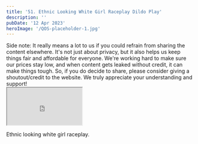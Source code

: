 ```yaml
---
title: '51. Ethnic Looking White Girl Raceplay Dildo Play'
description: ''
pubDate: '12 Apr 2023'
heroImage: '/QOS-placeholder-1.jpg'
---
```

<div class="video_paragraph_header"> Side note: It really means a lot to us if you could refrain from sharing the content elsewhere. It's not just about privacy, but it also helps us keep things fair and affordable for everyone. We're working hard to make sure our prices stay low, and when content gets leaked without credit, it can make things tough. So, if you do decide to share, please consider giving a shoutout/credit to the website. We truly appreciate your understanding and support!</div>

<iframe src="https://drive.google.com/file/d/1cCsOGAa61ynhz3f7-17GVMFTimJKhIHI/preview" width="200" height="100" allow="autoplay" allowfullscreen="allowfullscreen"></iframe>

Ethnic looking white girl raceplay.
<br>
<br>
<!---<a class="read_more" href="https://drive.google.com/file/d/1cCsOGAa61ynhz3f7-17GVMFTimJKhIHI/view?usp=sharing">Download</a>--->
